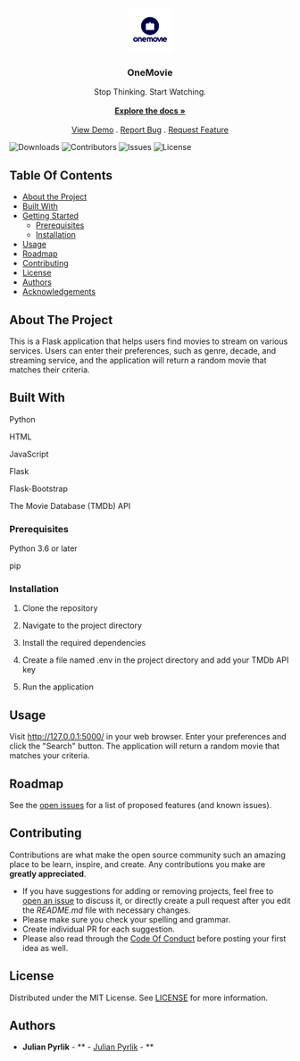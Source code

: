 <br/>
<p align="center">
  <a href="https://github.com/julianpyrlik/OneMovie">
    <img src="static/assets/logo.png" alt="Logo" width="80" height="80">
  </a>

  <h3 align="center">OneMovie</h3>

  <p align="center">
    Stop Thinking. Start Watching.
    <br/>
    <br/>
    <a href="https://github.com/julianpyrlik/OneMovie"><strong>Explore the docs »</strong></a>
    <br/>
    <br/>
    <a href="https://github.com/julianpyrlik/OneMovie">View Demo</a>
    .
    <a href="https://github.com/julianpyrlik/OneMovie/issues">Report Bug</a>
    .
    <a href="https://github.com/julianpyrlik/OneMovie/issues">Request Feature</a>
  </p>
</p>

![Downloads](https://img.shields.io/github/downloads/julianpyrlik/OneMovie/total) ![Contributors](https://img.shields.io/github/contributors/julianpyrlik/OneMovie?color=dark-green) ![Issues](https://img.shields.io/github/issues/julianpyrlik/OneMovie) ![License](https://img.shields.io/github/license/julianpyrlik/OneMovie) 

## Table Of Contents

* [About the Project](#about-the-project)
* [Built With](#built-with)
* [Getting Started](#getting-started)
  * [Prerequisites](#prerequisites)
  * [Installation](#installation)
* [Usage](#usage)
* [Roadmap](#roadmap)
* [Contributing](#contributing)
* [License](#license)
* [Authors](#authors)
* [Acknowledgements](#acknowledgements)

## About The Project

This is a Flask application that helps users find movies to stream on various services. Users can enter their preferences, such as genre, decade, and streaming service, and the application will return a random movie that matches their criteria.

## Built With

Python

HTML

JavaScript

Flask

Flask-Bootstrap

The Movie Database (TMDb) API

### Prerequisites

Python 3.6 or later

pip

### Installation

1. Clone the repository

2. Navigate to the project directory

3. Install the required dependencies

4. Create a file named .env in the project directory and add your TMDb API key

5. Run the application


## Usage

Visit http://127.0.0.1:5000/ in your web browser.
Enter your preferences and click the "Search" button.
The application will return a random movie that matches your criteria.

## Roadmap

See the [open issues](https://github.com/julianpyrlik/OneMovie/issues) for a list of proposed features (and known issues).

## Contributing

Contributions are what make the open source community such an amazing place to be learn, inspire, and create. Any contributions you make are **greatly appreciated**.
* If you have suggestions for adding or removing projects, feel free to [open an issue](https://github.com/julianpyrlik/OneMovie/issues/new) to discuss it, or directly create a pull request after you edit the *README.md* file with necessary changes.
* Please make sure you check your spelling and grammar.
* Create individual PR for each suggestion.
* Please also read through the [Code Of Conduct](https://github.com/julianpyrlik/OneMovie/blob/main/CODE_OF_CONDUCT.md) before posting your first idea as well.

## License

Distributed under the MIT License. See [LICENSE](https://github.com/julianpyrlik/OneMovie/blob/main/LICENSE.md) for more information.

## Authors

* **Julian Pyrlik** - ** - [Julian Pyrlik](https://github.com/julianpyrlik) - **



